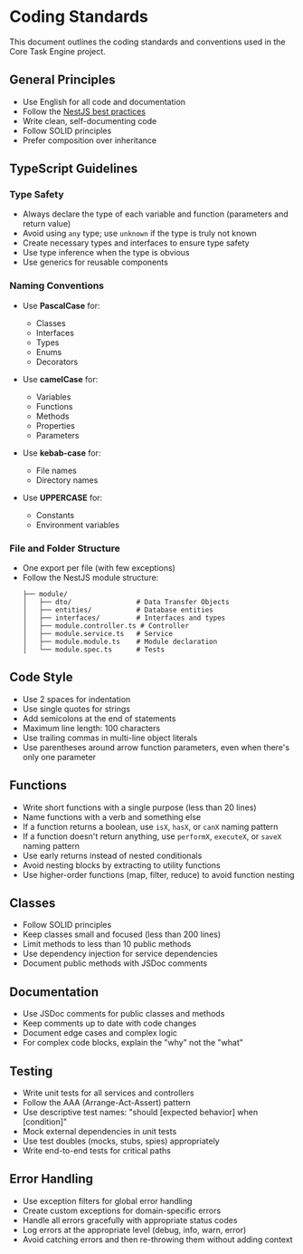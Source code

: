 # Coding Standards

This document outlines the coding standards and conventions used in the Core Task Engine project.

## General Principles

- Use English for all code and documentation
- Follow the [NestJS best practices](https://docs.nestjs.com/first-steps)
- Write clean, self-documenting code
- Follow SOLID principles
- Prefer composition over inheritance

## TypeScript Guidelines

### Type Safety

- Always declare the type of each variable and function (parameters and return value)
- Avoid using `any` type; use `unknown` if the type is truly not known
- Create necessary types and interfaces to ensure type safety
- Use type inference when the type is obvious
- Use generics for reusable components

### Naming Conventions

- Use **PascalCase** for:
  - Classes
  - Interfaces
  - Types
  - Enums
  - Decorators

- Use **camelCase** for:
  - Variables
  - Functions
  - Methods
  - Properties
  - Parameters

- Use **kebab-case** for:
  - File names
  - Directory names

- Use **UPPERCASE** for:
  - Constants
  - Environment variables

### File and Folder Structure

- One export per file (with few exceptions)
- Follow the NestJS module structure:
  ```
  ├── module/
  │   ├── dto/                # Data Transfer Objects
  │   ├── entities/           # Database entities
  │   ├── interfaces/         # Interfaces and types
  │   ├── module.controller.ts # Controller
  │   ├── module.service.ts   # Service
  │   ├── module.module.ts    # Module declaration
  │   └── module.spec.ts      # Tests
  ```

## Code Style

- Use 2 spaces for indentation
- Use single quotes for strings
- Add semicolons at the end of statements
- Maximum line length: 100 characters
- Use trailing commas in multi-line object literals
- Use parentheses around arrow function parameters, even when there's only one parameter

## Functions

- Write short functions with a single purpose (less than 20 lines)
- Name functions with a verb and something else
- If a function returns a boolean, use `isX`, `hasX`, or `canX` naming pattern
- If a function doesn't return anything, use `performX`, `executeX`, or `saveX` naming pattern
- Use early returns instead of nested conditionals
- Avoid nesting blocks by extracting to utility functions
- Use higher-order functions (map, filter, reduce) to avoid function nesting

## Classes

- Follow SOLID principles
- Keep classes small and focused (less than 200 lines)
- Limit methods to less than 10 public methods
- Use dependency injection for service dependencies
- Document public methods with JSDoc comments

## Documentation

- Use JSDoc comments for public classes and methods
- Keep comments up to date with code changes
- Document edge cases and complex logic
- For complex code blocks, explain the "why" not the "what"

## Testing

- Write unit tests for all services and controllers
- Follow the AAA (Arrange-Act-Assert) pattern
- Use descriptive test names: "should [expected behavior] when [condition]"
- Mock external dependencies in unit tests
- Use test doubles (mocks, stubs, spies) appropriately
- Write end-to-end tests for critical paths

## Error Handling

- Use exception filters for global error handling
- Create custom exceptions for domain-specific errors
- Handle all errors gracefully with appropriate status codes
- Log errors at the appropriate level (debug, info, warn, error)
- Avoid catching errors and then re-throwing them without adding context

